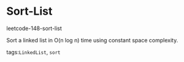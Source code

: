 # Sort-List
leetcode-148-sort-list

Sort a linked list in O(n log n) time using constant space complexity.

tags:`LinkedList`, `sort`
